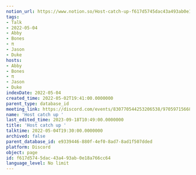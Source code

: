 ```yaml
---
notion_url: https://www.notion.so/Host-catch-up-f617d5745dac43a493ab0e18a766cc64
tags:
- Talk
- 2022-05-04
- Abby
- Bones
- π
- Jason
- Duke
hosts:
- Abby
- Bones
- π
- Jason
- Duke
indexDate: 2022-05-04
created_time: 2022-05-02T19:41:00.0000000
parent_type: database_id
meeting_link: https://discord.com/events/830770544253206538/970597156681568276
name: 'Host catch up '
last_edited_time: 2023-09-18T10:49:00.0000000
title: 'Host catch up '
talktime: 2022-05-04T19:30:00.0000000
archived: false
parent_database_id: e9339446-880f-4ef0-8ad7-8ad1f507dded
platform: Discord
object: page
id: f617d574-5dac-43a4-93ab-0e18a766cc64
language_level: No limit
---
```





